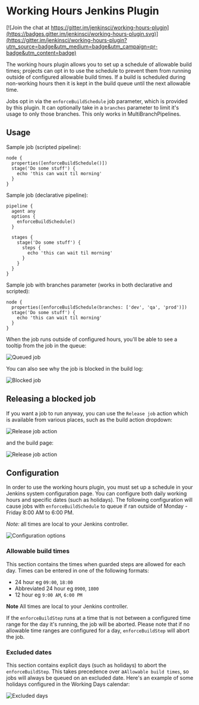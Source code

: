 # Working Hours Jenkins Plugin

[![Join the chat at https://gitter.im/jenkinsci/working-hours-plugin](https://badges.gitter.im/jenkinsci/working-hours-plugin.svg)](https://gitter.im/jenkinsci/working-hours-plugin?utm_source=badge&utm_medium=badge&utm_campaign=pr-badge&utm_content=badge)


The working hours plugin allows you to set up a schedule of allowable build times;
projects can opt in to use the schedule to prevent them from running outside of
configured allowable build times. If a build is scheduled during non-working hours
then it is kept in the build queue until the next allowable time.

Jobs opt in via the `enforceBuildSchedule` job parameter, which is provided by this
plugin. It can optionally take in a `branches` parameter to limit it's usage to only those branches.
This only works in MultiBranchPipelines.

## Usage

Sample job (scripted pipeline):
```
node {
  properties([enforceBuildSchedule()])
  stage('Do some stuff') {
    echo 'this can wait til morning'
  }
}
```

Sample job (declarative pipeline):
```
pipeline {
  agent any
  options {
    enforceBuildSchedule()
  }

  stages {
    stage('Do some stuff') {
      steps {
        echo 'this can wait til morning'
      }
    }
  }
}
```

Sample job with branches parameter (works in both declarative and scripted):
```
node {
  properties([enforceBuildSchedule(branches: ['dev', 'qa', 'prod')])
  stage('Do some stuff') {
    echo 'this can wait til morning'
  }
}
```

When the job runs outside of configured hours, you'll be able to see a tooltip from the job in the queue:

![Queued job](images/queued-job.png "Tooltip for blocked job")

You can also see why the job is blocked in the build log:

![Blocked job](images/blocked-job.png "Build log when a job is blocked")

## Releasing a blocked job

If you want a job to run anyway, you can use the `Release job` action which is
available from various places, such as the build action dropdown:

![Release job action](images/release-build-action-1.png "Release job dropdown")

and the build page:

![Release job action](images/release-build-action-2.png "Release job actions")


## Configuration

In order to use the working hours plugin, you must set up a schedule in your Jenkins
system configuration page. You can configure both daily working hours and specific dates (such
  as holidays). The following configuration will cause jobs with  `enforceBuildSchedule` to queue if ran outside of Monday - Friday 8:00 AM to 6:00 PM.

  *Note:* all times are local to your Jenkins controller.

![Configuration options](images/working-hours-config.png "Configuration options")

### Allowable build times
This section contains the times when guarded steps are allowed for each day. Times can be entered in one of the following formats:
- 24 hour eg `09:00`, `18:00`
- Abbreviated 24 hour eg `0900`, `1800`
- 12 hour eg `9:00 AM`, `6:00 PM`

**Note** All times are local to your Jenkins controller.

If the `enforceBuildStep` runs at a time that is not between a configured time range
for the day it's running, the job will be aborted. Please note that if no allowable
time ranges are configured for a day, `enforceBuildStep` will abort the job.

### Excluded dates
This section contains explicit days (such as holidays) to abort the `enforceBuildStep`. This takes precedence over a`Allowable build times`, so jobs
will always be queued on an excluded date. Here's an example of some holidays configured in the Working Days calendar:

![Excluded days](images/excluded-days.png "Excluded days")
